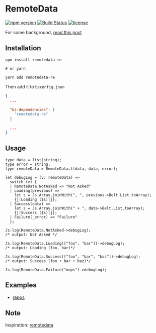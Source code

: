 # RemoteData

[![npm version](https://img.shields.io/npm/v/remotedata-re.svg?style=flat-square)](https://www.npmjs.com/package/remotedata-re)
[![Build Status](https://travis-ci.com/lrosa007/remotedata-re.svg?branch=master)](https://travis-ci.com/lrosa007/remotedata-re)
[![license](https://img.shields.io/npm/l/remotedata-re.svg?style=flat-square)](https://www.npmjs.com/package/remotedata-re)

For some background, [read this post](http://blog.jenkster.com/2016/06/how-elm-slays-a-ui-antipattern.html)

## Installation

```shell
npm install remotedata-re

# or yarn

yarn add remotedata-re
```
Then add it to `bsconfig.json`

```json
{
  ...

  "bs-dependencies": [
    "remotedata-re"
  ]

  ...
}
```

## Usage

```re
type data = list(string);
type error = string;
type remoteData = RemoteData.t(data, data, error);

let debugLog = (v: remoteData) =>
  switch (v) {
  | RemoteData.NotAsked => "Not Asked"
  | Loading(previous) =>
    let s = Js.Array.joinWith(", ", previous->Belt.List.toArray);
    {j|Loading ($s)|j};
  | Success(data) =>
    let s = Js.Array.joinWith(" + ", data->Belt.List.toArray);
    {j|Success ($s)|j};
  | Failure(_error) => "Failure"
  };

Js.log(RemoteData.NotAsked->debugLog);
/* output: Not Asked */

Js.log(RemoteData.Loading(["foo", "bar"])->debugLog);
/* output: Loading (foo, bar)*/

Js.log(RemoteData.Success(["foo", "bar", "baz"])->debugLog);
/* output: Success (foo + bar + baz)*/

Js.log(RemoteData.Failure("oops")->debugLog);
```

## Examples

* [repos](https://github.com/lrosa007/repos)

## Note

Inspiration: [remotedata](https://github.com/krisajenkins/remotedata)
